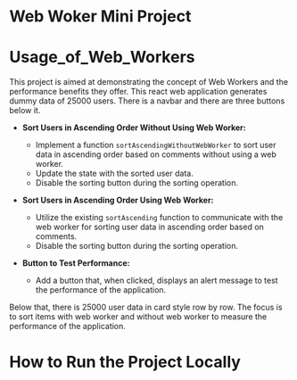 # Web Woker Mini Project

# Usage_of_Web_Workers
This project is aimed at demonstrating the concept of Web Workers and the performance benefits they offer. This react web application generates dummy data of 25000 users. There is a navbar and there are three buttons below it.
- **Sort Users in Ascending Order Without Using Web Worker:**
  - Implement a function `sortAscendingWithoutWebWorker` to sort user data in ascending order based on comments without using a web worker.
  - Update the state with the sorted user data.
  - Disable the sorting button during the sorting operation.

- **Sort Users in Ascending Order Using Web Worker:**
  - Utilize the existing `sortAscending` function to communicate with the web worker for sorting user data in ascending order based on comments.
  - Disable the sorting button during the sorting operation.

- **Button to Test Performance:**
  - Add a button that, when clicked, displays an alert message to test the performance of the application.


Below that, there is 25000 user data in card style row by row.
The focus is to sort items with web worker and without web worker to measure the performance of the application.
# How to Run the Project Locally

